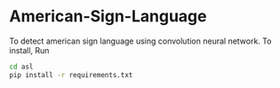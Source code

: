 # American-Sign-Language
To detect american sign language using convolution neural network.
To install, Run 
```bash 
cd asl
pip install -r requirements.txt 
```
